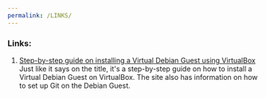 ```yaml
---
permalink: /LINKS/
---
```

### Links:
1. [Step-by-step guide on installing a Virtual Debian Guest using VirtualBox](https://osp4diss.vlsm.org/)<br>
Just like it says on the title, it's a step-by-step guide on how to install a Virtual Debian Guest on VirtualBox. The site also has information on how to set up Git on the Debian Guest.
